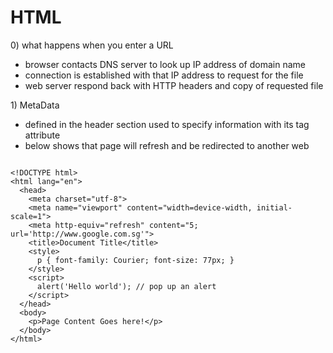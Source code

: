 # HTML

0\) what happens when you enter a URL 

* browser contacts DNS server to look up IP address of domain name
* connection is established with that IP address to request for the file 
* web server respond back with HTTP headers and copy of requested file 



1\) MetaData 

* defined in the header section used to specify information with its tag attribute 
* below shows that page will refresh and be redirected to another web 

```markup

<!DOCTYPE html>
<html lang="en">
  <head>
    <meta charset="utf-8">
    <meta name="viewport" content="width=device-width, initial-scale=1">
    <meta http-equiv="refresh" content="5; url='http://www.google.com.sg'">
    <title>Document Title</title>
    <style>
      p { font-family: Courier; font-size: 77px; }
    </style>
    <script>
      alert('Hello world'); // pop up an alert
    </script>
  </head>
  <body>
    <p>Page Content Goes here!</p>
  </body>
</html>
```

